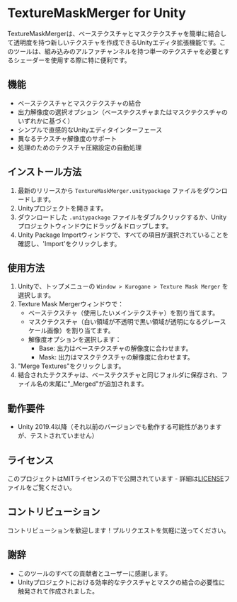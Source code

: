 # TextureMaskMerger for Unity

TextureMaskMergerは、ベーステクスチャとマスクテクスチャを簡単に結合して透明度を持つ新しいテクスチャを作成できるUnityエディタ拡張機能です。このツールは、組み込みのアルファチャンネルを持つ単一のテクスチャを必要とするシェーダーを使用する際に特に便利です。

## 機能

- ベーステクスチャとマスクテクスチャの結合
- 出力解像度の選択オプション（ベーステクスチャまたはマスクテクスチャのいずれかに基づく）
- シンプルで直感的なUnityエディタインターフェース
- 異なるテクスチャ解像度のサポート
- 処理のためのテクスチャ圧縮設定の自動処理

## インストール方法

1. 最新のリリースから `TextureMaskMerger.unitypackage` ファイルをダウンロードします。
2. Unityプロジェクトを開きます。
3. ダウンロードした `.unitypackage` ファイルをダブルクリックするか、Unityプロジェクトウィンドウにドラッグ＆ドロップします。
4. Unity Package Importウィンドウで、すべての項目が選択されていることを確認し、'Import'をクリックします。

## 使用方法

1. Unityで、トップメニューの `Window > Kurogane > Texture Mask Merger` を選択します。
2. Texture Mask Mergerウィンドウで：
   - ベーステクスチャ（使用したいメインテクスチャ）を割り当てます。
   - マスクテクスチャ（白い領域が不透明で黒い領域が透明になるグレースケール画像）を割り当てます。
   - 解像度オプションを選択します：
     - Base: 出力はベーステクスチャの解像度に合わせます。
     - Mask: 出力はマスクテクスチャの解像度に合わせます。
3. "Merge Textures"をクリックします。
4. 結合されたテクスチャは、ベーステクスチャと同じフォルダに保存され、ファイル名の末尾に"_Merged"が追加されます。

## 動作要件

- Unity 2019.4以降（それ以前のバージョンでも動作する可能性がありますが、テストされていません）

## ライセンス

このプロジェクトはMITライセンスの下で公開されています - 詳細は[LICENSE](LICENSE)ファイルをご覧ください。

## コントリビューション

コントリビューションを歓迎します！プルリクエストを気軽に送ってください。

## 謝辞

- このツールのすべての貢献者とユーザーに感謝します。
- Unityプロジェクトにおける効率的なテクスチャとマスクの結合の必要性に触発されて作成されました。

